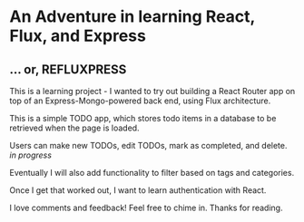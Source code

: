 # An Adventure in learning React, Flux, and Express

## ... or, REFLUXPRESS

This is a learning project - I wanted to try out building a React Router app on top of an Express-Mongo-powered back end, using Flux architecture.

This is a simple TODO app, which stores todo items in a database to be retrieved when the page is loaded.

Users can make new TODOs, edit TODOs, mark as completed, and delete. *in progress*

Eventually I will also add functionality to filter based on tags and categories.

Once I get that worked out, I want to learn authentication with React.

I love comments and feedback! Feel free to chime in. Thanks for reading.